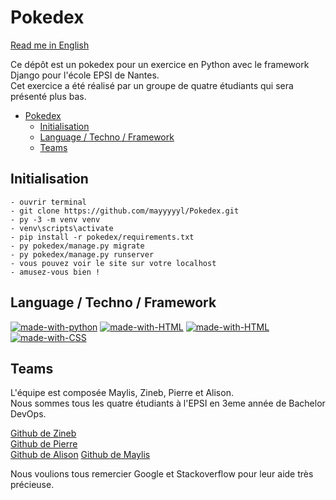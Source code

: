 # Pokedex

[Read me in English](https://github.com/mayyyyyl/Pokedex/blob/main/README.md)  

Ce dépôt est un pokedex pour un exercice en Python avec le framework Django pour l'école EPSI de Nantes.  
Cet exercice a été réalisé par un groupe de quatre étudiants qui sera présenté plus bas.

- [Pokedex](#pokedex)
  - [Initialisation](#initialisation)
  - [Language / Techno / Framework](#language--techno--framework)
  - [Teams](#teams)

## Initialisation

```
- ouvrir terminal
- git clone https://github.com/mayyyyyl/Pokedex.git
- py -3 -m venv venv
- venv\scripts\activate
- pip install -r pokedex/requirements.txt
- py pokedex/manage.py migrate
- py pokedex/manage.py runserver
- vous pouvez voir le site sur votre localhost
- amusez-vous bien !

```

## Language / Techno / Framework

[![made-with-python](https://img.shields.io/badge/Python-14354C?style=for-the-badge&logo=python&logoColor=white)](https://www.python.org/)
[![made-with-HTML](https://img.shields.io/badge/Django-092E20?style=for-the-badge&logo=django&logoColor=white)](https://www.djangoproject.com/)
[![made-with-HTML](https://img.shields.io/badge/HTML5-E34F26?style=for-the-badge&logo=html5&logoColor=white)](https://fr.wikipedia.org/wiki/HTML5)
[![made-with-CSS](https://img.shields.io/badge/CSS3-1572B6?style=for-the-badge&logo=css3&logoColor=white)](https://developer.mozilla.org/fr/docs/Web/CSS)

## Teams

L'équipe est composée Maylis, Zineb, Pierre et Alison.  
Nous sommes tous les quatre étudiants à l'EPSI en 3eme année de Bachelor DevOps.
 
[Github de Zineb](https://github.com/Cieprojets)  
[Github de Pierre](https://github.com/PierreA-Dev)  
[Github de Alison](https://github.com/AlisonSerra) 
[Github de Maylis](https://github.com/mayyyyyl) 

Nous voulions tous remercier Google et Stackoverflow pour leur aide très précieuse.
